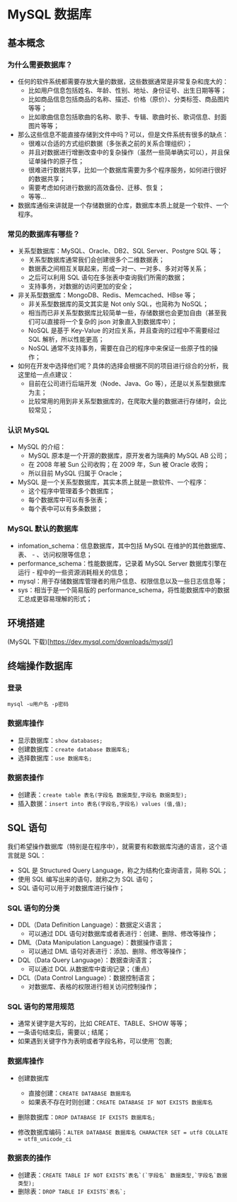 # MySQL 数据库

## 基本概念

### 为什么需要数据库？

- 任何的软件系统都需要存放大量的数据，这些数据通常是非常复杂和庞大的：
  - 比如用户信息包括姓名、年龄、性别、地址、身份证号、出生日期等等；
  - 比如商品信息包括商品的名称、描述、价格（原价）、分类标签、商品图片等等；
  - 比如歌曲信息包括歌曲的名称、歌手、专辑、歌曲时长、歌词信息、封面图片等等；
- 那么这些信息不能直接存储到文件中吗？可以，但是文件系统有很多的缺点：
  - 很难以合适的方式组织数据（多张表之前的关系合理组织）；
  - 并且对数据进行增删改查中的复杂操作（虽然一些简单确实可以），并且保证单操作的原子性；
  - 很难进行数据共享，比如一个数据库需要为多个程序服务，如何进行很好的数据共享；
  - 需要考虑如何进行数据的高效备份、迁移、恢复；
  - 等等...
- 数据库通俗来讲就是一个存储数据的仓库，数据库本质上就是一个软件、一个程序。

### 常见的数据库有哪些？

- 关系型数据库：MySQL、Oracle、DB2、SQL Server、Postgre SQL 等；
  - 关系型数据库通常我们会创建很多个二维数据表；
  - 数据表之间相互关联起来，形成一对一、一对多、多对对等关系；
  - 之后可以利用 SQL 语句在多张表中查询我们所需的数据；
  - 支持事务，对数据的访问更加的安全；
- 非关系型数据库：MongoDB、Redis、Memcached、HBse 等；
  - 非关系型数据库的英文其实是 Not only SQL，也简称为 NoSQL；
  - 相当而已非关系型数据库比较简单一些，存储数据也会更加自由（甚至我们可以直接将一个复杂的 json 对象直入到数据库中）；
  - NoSQL 是基于 Key-Value 的对应关系，并且查询的过程中不需要经过 SQL 解析，所以性能更高；
  - NoSQL 通常不支持事务，需要在自己的程序中来保证一些原子性的操作；
- 如何在开发中选择他们呢？具体的选择会根据不同的项目进行综合的分析，我这里给一点点建议：
  - 目前在公司进行后端开发（Node、Java、Go 等），还是以关系型数据库为主；
  - 比较常用的用到非关系型数据库的，在爬取大量的数据进行存储时，会比较常见；

### 认识 MySQL

- MySQL 的介绍：
  - MySQL 原本是一个开源的数据库，原开发者为瑞典的 MySQL AB 公司；
  - 在 2008 年被 Sun 公司收购；在 2009 年，Sun 被 Oracle 收购；
  - 所以目前 MySQL 归属于 Oracle；
- MySQL 是一个关系型数据库，其实本质上就是一款软件、一个程序：
  - 这个程序中管理着多个数据库；
  - 每个数据库中可以有多张表；
  - 每个表中可以有多条数据；

### MySQL 默认的数据库

- infomation_schema：信息数据库，其中包括 MySQL 在维护的其他数据库、表、 - 、访问权限等信息；
- performance_schema：性能数据库，记录着 MySQL Server 数据库引擎在运行 - 程中的一些资源消耗相关的信息；
- mysql：用于存储数据库管理者的用户信息、权限信息以及一些日志信息等；
- sys：相当于是一个简易版的 performance_schema，将性能数据库中的数据汇总成更容易理解的形式；

## 环境搭建

(MySQL 下载)[https://dev.mysql.com/downloads/mysql/]

## 终端操作数据库

### 登录

`mysql -u用户名 -p密码`

### 数据库操作

- 显示数据库：`show databases;`
- 创建数据库：`create database 数据库名;`
- 选择数据库：`use 数据库名;`

### 数据表操作

- 创建表：`create table 表名(字段名 数据类型,字段名 数据类型);`
- 插入数据：`insert into 表名(字段名,字段名) values (值,值);`

## SQL 语句

我们希望操作数据库（特别是在程序中），就需要有和数据库沟通的语言，这个语言就是 SQL：

- SQL 是 Structured Query Language，称之为结构化查询语言，简称 SQL；
- 使用 SQL 编写出来的语句，就称之为 SQL 语句；
- SQL 语句可以用于对数据库进行操作；

### SQL 语句的分类

- DDL（Data Definition Language）：数据定义语言；
  - 可以通过 DDL 语句对数据库或者表进行：创建、删除、修改等操作；
- DML（Data Manipulation Language）：数据操作语言；
  - 可以通过 DML 语句对表进行：添加、删除、修改等操作；
- DQL（Data Query Language）：数据查询语言；
  - 可以通过 DQL 从数据库中查询记录；（重点）
- DCL（Data Control Language）：数据控制语言；
  - 对数据库、表格的权限进行相关访问控制操作；

### SQL 语句的常用规范

- 通常关键字是大写的，比如 CREATE、TABLE、SHOW 等等；
- 一条语句结束后，需要以 ; 结尾；
- 如果遇到关键字作为表明或者字段名称，可以使用``包裹;

### 数据库操作

- 创建数据库

  - 直接创建：`CREATE DATABASE 数据库名`
  - 如果表不存在时则创建：`CREATE DATABASE IF NOT EXISTS 数据库名`

- 删除数据库：`DROP DATABASE IF EXISTS 数据库名;`
- 修改数据库编码：`ALTER DATABASE 数据库名 CHARACTER SET = utf8 COLLATE = utf8_unicode_ci`

### 数据表的操作

- 创建表：`` CREATE TABLE IF NOT EXISTS`表名`(`字段名` 数据类型,`字段名`数据类型); ``
- 删除表：`` DROP TABLE IF EXISTS`表名`; ``
